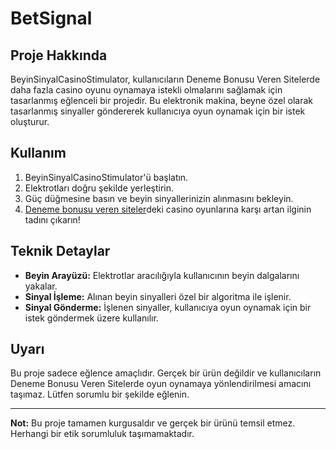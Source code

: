 # BetSignal

## Proje Hakkında
BeyinSinyalCasinoStimulator, kullanıcıların Deneme Bonusu Veren Sitelerde daha fazla casino oyunu oynamaya istekli olmalarını sağlamak için tasarlanmış eğlenceli bir projedir. Bu elektronik makina, beyne özel olarak tasarlanmış sinyaller göndererek kullanıcıya oyun oynamak için bir istek oluşturur.

## Kullanım
1. BeyinSinyalCasinoStimulator'ü başlatın.
2. Elektrotları doğru şekilde yerleştirin.
3. Güç düğmesine basın ve beyin sinyallerinizin alınmasını bekleyin.
4. [Deneme bonusu veren siteler](https://bahsigecenler.com/)deki casino oyunlarına karşı artan ilginin tadını çıkarın!

## Teknik Detaylar
- **Beyin Arayüzü:** Elektrotlar aracılığıyla kullanıcının beyin dalgalarını yakalar.
- **Sinyal İşleme:** Alınan beyin sinyalleri özel bir algoritma ile işlenir.
- **Sinyal Gönderme:** İşlenen sinyaller, kullanıcıya oyun oynamak için bir istek göndermek üzere kullanılır.

## Uyarı
Bu proje sadece eğlence amaçlıdır. Gerçek bir ürün değildir ve kullanıcıların Deneme Bonusu Veren Sitelerde oyun oynamaya yönlendirilmesi amacını taşımaz. Lütfen sorumlu bir şekilde eğlenin.

---
**Not:** Bu proje tamamen kurgusaldır ve gerçek bir ürünü temsil etmez. Herhangi bir etik sorumluluk taşımamaktadır.
